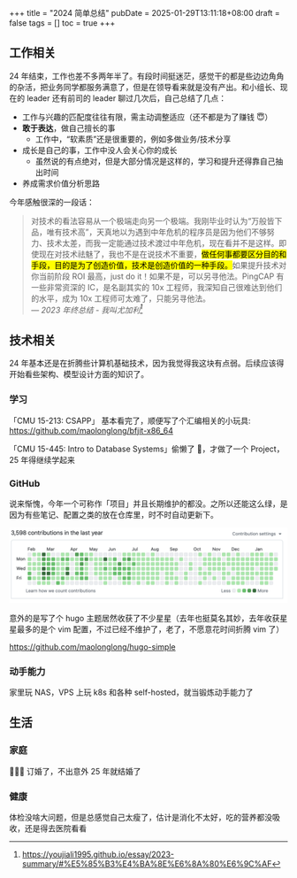 +++
title = "2024 简单总结"
pubDate = 2025-01-29T13:11:18+08:00
draft = false
tags = []
toc = true
+++

## 工作相关

24 年结束，工作也差不多两年半了。有段时间挺迷茫，感觉干的都是些边边角角的杂活，把业务同学都服务满意了，但是在领导看来就是没有产出。和小组长、现在的 leader 还有前司的 leader 聊过几次后，自己总结了几点：

- 工作与兴趣的匹配度往往有限，需主动调整适应（还不都是为了赚钱 😇）
- **敢于表达**，做自己擅长的事
  - 工作中，“软素质”还是很重要的，例如多做业务/技术分享
- 成长是自己的事，工作中没人会关心你的成长
  - 虽然说的有点绝对，但是大部分情况是这样的，学习和提升还得靠自己抽出时间
- 养成需求价值分析思路

今年感触很深的一段话：

> 对技术的看法容易从一个极端走向另一个极端。我刚毕业时认为“万般皆下品，唯有技术高”，天真地以为遇到中年危机的程序员是因为他们不够努力、技术太差，而我一定能通过技术渡过中年危机，现在看并不是这样。即使现在对技术祛魅了，我也不是在说技术不重要，<mark>做任何事都要区分目的和手段，目的是为了创造价值，技术是创造价值的一种手段。</mark>如果提升技术对你当前阶段 ROI 最高，just do it！如果不是，可以另寻他法。PingCAP 有一些非常资深的 IC，是名副其实的 10x 工程师，我深知自己很难达到他们的水平，成为 10x 工程师可太难了，只能另寻他法。<br/>
> — <cite>2023 年终总结 - 我叫尤加利[^1]</cite>

[^1]: <https://youjiali1995.github.io/essay/2023-summary/#%E5%85%B3%E4%BA%8E%E6%8A%80%E6%9C%AF>

## 技术相关

24 年基本还是在折腾些计算机基础技术，因为我觉得我这块有点弱。后续应该得开始看些架构、模型设计方面的知识了。

### 学习

「CMU 15-213: CSAPP」 基本看完了，顺便写了个汇编相关的小玩具: <https://github.com/maolonglong/bfjit-x86_64>

「CMU 15-445: Intro to Database Systems」偷懒了 🥲，才做了一个 Project，25 年得继续学起来

### GitHub

说来惭愧，今年一个可称作「项目」并且长期维护的都没。之所以还能这么绿，是因为有些笔记、配置之类的放在仓库里，时不时自动更新下。

![](./Snipaste_2025-01-29_14-32-16.webp)

意外的是写了个 hugo 主题居然收获了不少星星（去年也挺莫名其妙，去年收获星星最多的是个 vim 配置，不过已经不维护了，老了，不愿意花时间折腾 vim 了）

<https://github.com/maolonglong/hugo-simple>

### 动手能力

家里玩 NAS，VPS 上玩 k8s 和各种 self-hosted，就当锻炼动手能力了

## 生活

### 家庭

🎉🎉🎉 订婚了，不出意外 25 年就结婚了

### 健康

体检没啥大问题，但是总感觉自己太瘦了，估计是消化不太好，吃的营养都没吸收，还是得去医院看看
